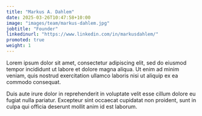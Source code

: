 ```yaml
---
title: "Markus A. Dahlem"
date: 2025-03-26T10:47:58+10:00
image: "images/team/markus-dahlem.jpg"
jobtitle: "Founder"
linkedinurl: "https://www.linkedin.com/in/markusdahlem/"
promoted: true
weight: 1
---
```


Lorem ipsum dolor sit amet, consectetur adipiscing elit, sed do eiusmod tempor incididunt ut labore et dolore magna aliqua. Ut enim ad minim veniam, quis nostrud exercitation ullamco laboris nisi ut aliquip ex ea commodo consequat.

Duis aute irure dolor in reprehenderit in voluptate velit esse cillum dolore eu fugiat nulla pariatur. Excepteur sint occaecat cupidatat non proident, sunt in culpa qui officia deserunt mollit anim id est laborum.
